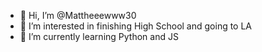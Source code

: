 - 👋 Hi, I’m @Mattheeewww30
- 👀 I’m interested in finishing High School and going to LA
- 🌱 I’m currently learning Python and JS

<!---
Mattheeewww30/Mattheeewww30 is a ✨ special ✨ repository because its `README.md` (this file) appears on your GitHub profile.
You can click the Preview link to take a look at your changes.
--->
